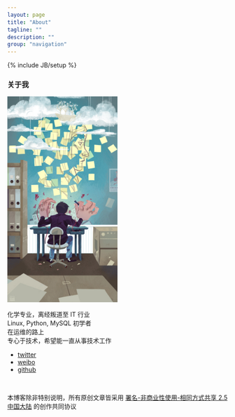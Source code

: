 ```yaml
---
layout: page
title: "About"
tagline: ""
description: ""
group: "navigation"
---
```

{% include JB/setup %}



### 关于我

<img src="/images/code.jpg" width="50%"  height="50%" >

化学专业，离经叛道至 IT 行业 <br/>
Linux, Python, MySQL 初学者<br/>
在运维的路上<br/>
专心于技术，希望能一直从事技术工作

* [twitter][twitter]
* [weibo][weibo]
* [github][github]

</br>

本博客除非特别说明，所有原创文章皆采用 [署名-非商业性使用-相同方式共享 2.5 中国大陆][cc] 的创作共同协议

[twitter]: http://twitter.com/liaoishere
[weibo]: http://weibo.com/aoLiii
[github]: http://github.com/liaoishere
[cc]: http://creativecommons.org/licenses/by-nc-sa/2.5/cn/



